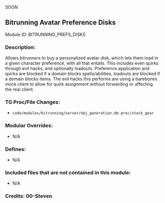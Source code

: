 <!-- This should be copy-pasted into the root of your module folder as readme.md -->

SOON<!--PR Number-->

## Bitrunning Avatar Preference Disks <!--Title of your addition.-->

Module ID: BITRUNNING_PREFS_DISKS <!-- Uppercase, UNDERSCORE_CONNECTED name of your module, that you use to mark files. This is so people can case-sensitive search for your edits, if any. -->

### Description:

Allows bitrunners to buy a personalized avatar disk, which lets them load in a given character preference, with all that entails.
This includes even quirks through evil hacks, and optionally loadouts.
Preference application and quirks are blocked if a domain blocks spells/abilities, loadouts are blocked if a domain blocks items.
The evil hacks this performs are using a barebones mock client to allow for quirk assignment without forwarding or affecting the real client.

<!-- Here, try to describe what your PR does, what features it provides and any other directly useful information. -->

### TG Proc/File Changes:

- `code/modules/bitrunning/server/obj_generation.dm`: `proc/stock_gear`
<!-- If you edited any core procs, you should list them here. You should specify the files and procs you changed.
E.g: 
- `code/modules/mob/living.dm`: `proc/overriden_proc`, `var/overriden_var`
-->

### Modular Overrides:

- N/A
<!-- If you added a new modular override (file or code-wise) for your module, you should list it here. Code files should specify what procs they changed, in case of multiple modules using the same file.
E.g: 
- `modular_doppler/master_files/sound/my_cool_sound.ogg`
- `modular_doppler/master_files/code/my_modular_override.dm`: `proc/overriden_proc`, `var/overriden_var`
-->

### Defines:

- N/A
<!-- If you needed to add any defines, mention the files you added those defines in, along with the name of the defines. -->

### Included files that are not contained in this module:

- N/A
<!-- Likewise, be it a non-modular file or a modular one that's not contained within the folder belonging to this specific module, it should be mentioned here. Good examples are icons or sounds that are used between multiple modules, or other such edge-cases. -->

### Credits: 00-Steven

<!-- Here go the credits to you, dear coder, and in case of collaborative work or ports, credits to the original source of the code. -->